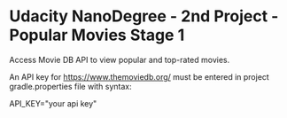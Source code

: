 # Udacity NanoDegree - 2nd Project - Popular Movies Stage 1

Access Movie DB API to view popular and top-rated movies.

An API key for https://www.themoviedb.org/ must be entered in project gradle.properties file with syntax:

API_KEY="your api key"